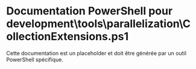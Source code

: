 # Documentation PowerShell pour development\tools\parallelization\CollectionExtensions.ps1

Cette documentation est un placeholder et doit être générée par un outil PowerShell spécifique.

